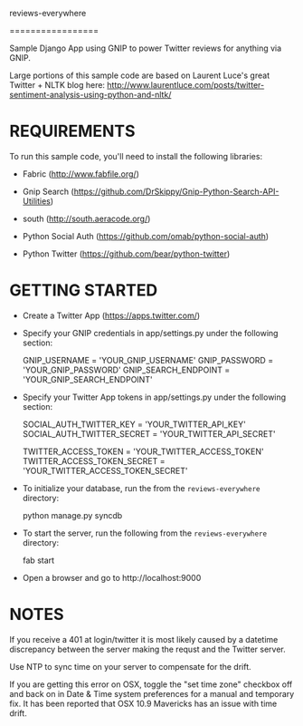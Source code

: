 reviews-everywhere

=================

Sample Django App using GNIP to power Twitter reviews for anything via GNIP.

Large portions of this sample code are based on Laurent Luce's great
Twitter + NLTK blog here: http://www.laurentluce.com/posts/twitter-sentiment-analysis-using-python-and-nltk/


REQUIREMENTS
============

To run this sample code, you'll need to install the following libraries:

- Fabric (http://www.fabfile.org/)
- Gnip Search (https://github.com/DrSkippy/Gnip-Python-Search-API-Utilities)

- south (http://south.aeracode.org/)
- Python Social Auth (https://github.com/omab/python-social-auth)
- Python Twitter (https://github.com/bear/python-twitter)

GETTING STARTED
============

- Create a Twitter App (https://apps.twitter.com/)

- Specify your GNIP credentials in app/settings.py under the following section:

    GNIP_USERNAME = 'YOUR_GNIP_USERNAME'
    GNIP_PASSWORD = 'YOUR_GNIP_PASSWORD'
    GNIP_SEARCH_ENDPOINT = 'YOUR_GNIP_SEARCH_ENDPOINT'

- Specify your Twitter App tokens in app/settings.py under the following section:

    SOCIAL_AUTH_TWITTER_KEY = 'YOUR_TWITTER_API_KEY'
    SOCIAL_AUTH_TWITTER_SECRET = 'YOUR_TWITTER_API_SECRET'
    
    TWITTER_ACCESS_TOKEN = 'YOUR_TWITTER_ACCESS_TOKEN'
    TWITTER_ACCESS_TOKEN_SECRET = 'YOUR_TWITTER_ACCESS_TOKEN_SECRET'

- To initialize your database, run the from the `reviews-everywhere` directory:

  python manage.py syncdb

- To start the server, run the following from the `reviews-everywhere` directory:

  fab start
  
- Open a browser and go to http://localhost:9000

NOTES
============
If you receive a 401 at login/twitter it is most likely caused by a datetime discrepancy between the server making the requst and the Twitter server.

Use NTP to sync time on your server to compensate for the drift.

If you are getting this error on OSX, toggle the "set time zone" checkbox off and back on in Date & Time system preferences for a manual and temporary fix. It has been reported that OSX 10.9 Mavericks has an issue with time drift.
